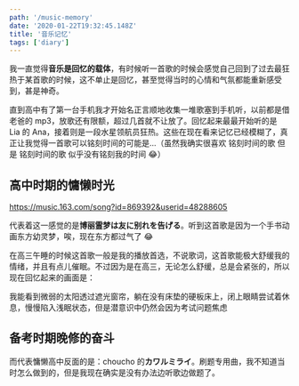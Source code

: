 ```yaml
---
path: '/music-memory'
date: '2020-01-22T19:32:45.148Z'
title: '音乐记忆'
tags: ['diary']
---
```


我一直觉得**音乐是回忆的载体**，有时候听一首歌的时候会感觉自己回到了过去最狂热于某首歌的时候，这不单止是回忆，甚至觉得当时的心情和气氛都能重新感受到，甚是神奇。

直到高中有了第一台手机我才开始名正言顺地收集一堆歌塞到手机听，以前都是借老爸的 mp3，放歌还有限额，超过几首就不让放了。回忆起来最最开始听的是 Lia 的 Ana，接着则是一段水星领航员狂热。这些在现在看来记忆已经模糊了，真正让我觉得一首歌可以铭刻时间的可能是...（虽然我确实很喜欢 铭刻时间的歌 但是 铭刻时间的歌 似乎没有铭刻我的时间 😂）

## 高中时期的慵懒时光

https://music.163.com/song?id=869392&userid=48288605

代表着这一感觉的是**博丽霊梦は友に别れを告げる**。听到这首歌是因为一个手书动画东方幼灵梦，唉，现在东方都过气了 😂

在高三午睡的时候这首歌一般是我的播放首选，不说歌词，这首歌能极大舒缓我的情绪，并且有点儿催眠。不过因为是在高三，无论怎么舒缓，总是会紧张的，所以现在回忆起来的画面是：

我能看到微弱的太阳透过遮光窗帘，躺在没有床垫的硬板床上，闭上眼睛尝试着休息，慢慢陷入浅眠状态，但是潜意识中仍然会因为考试问题焦虑

## 备考时期晚修的奋斗

而代表慵懒高中反面的是：choucho 的**カワルミライ**。刷题专用曲，我不知道当时怎么做到的，但是我现在确实是没有办法边听歌边做题了。
